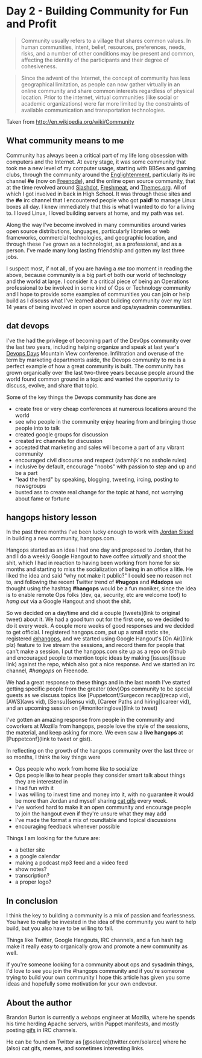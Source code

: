 # Day 2 - Building Community for Fun and Profit

> Community usually refers to a village that shares common
values. In human communities, intent, belief, resources, preferences, needs,
risks, and a number of other conditions may be present and common, affecting
the identity of the participants and their degree of cohesiveness.

> Since the advent of the Internet, the concept of community has less
geographical limitation, as people can now gather virtually in an online
community and share common interests regardless of physical location. Prior to
the internet, virtual communities (like social or academic organizations) were
far more limited by the constraints of available communication and
transportation technologies.

Taken from http://en.wikipedia.org/wiki/Community

What community means to me
--------------------------

Community has always been a critical part of my life long obsession with
computers and the Internet. At every stage, it was some community that took me a
new level of my computer usage, starting with BBSes and gaming clubs, through
the community around the [Englightenment](http://www.englightenment.org),
particularly its irc channel __#e__ (now on [Freenode](http://freenode.net)),
and the online open source community, that at the time revolved around
[Slashdot](http://www.slashdot.org), [Freshmeat](http://www.fresmeant.net), and
[Themes.org](http://www.themes.org). All of which I got involved in back in
High School. It was through these sites and the __#e__ irc channel that I
encountered people who got __paid!__ to manage Linux boxes all day. I knew
immediately that this is what I wanted to do for a living to. I loved Linux, I
loved building servers at home, and my path was set.

Along the way I've become involved in many communities around varies open
source distributions, languages, particularly libraries or web frameworks,
commercial technologies, and geographic location, and through these I've grown
as a technologist, as a professional, and as a person. I've made many long
lasting friendship and gotten my last three jobs.

I suspect most, if not all, of you are having a _me too_ moment in reading the
above, because community is a big part of both our world of technology and the
world at large. I consider it a critical piece of being an Operations
professional to be involved in some kind of Ops or Technology community and I
hope to provide some examples of communities you can join or help build as I
discuss what I've learned about building community over my last 14 years of
being involved in open source and ops/sysadmin communities.

dat devops
----------

I've the had the privilege of becoming part of the DevOps community over the
last two years, including helping organize and speak at last year's [Devops
Days](http://www.devopsday.org) Mountain View conference. Infiltration and
overuse of the term by marketing departments aside, the Devops community to me
is a perfect example of how a great community is built. The community has grown
organically over the last two-three years because people around the world found
common ground in a topic and wanted the opportunity to discuss, evolve, and
share that topic.

Some of the key things the Devops community has done are

* create free or very cheap conferences at numerous locations around the world
 * see who people in the community enjoy hearing from and bringing those people
   into to talk
* created google groups for discussion
* created irc channels for discussion
* accepted that marketing and sales will become a part of any vibrant community
* encouraged civil discourse and respect (adamhjk's no asshole rules)
* inclusive by default, encourage "noobs" with passion to step and up and be a part
* "lead the herd" by speaking, blogging, tweeting, ircing, posting to newsgroups
* busted ass to create real change for the topic at hand, not worrying about fame or fortune

hangops history lesson
----------------------

In the past three months I've been lucky enough to work with [Jordan
Sissel](http://www.twitter.com/jordansissel) in building a new community,
hangops.com.

Hangops started as an idea I had one day and proposed to Jordan, that he and I
do a weekly Google Hangout to have coffee _virtually_ and shoot the shit, which
I had in reaction to having been working from home for six months and starting
to miss the socialization of being in an office a litle. He liked the idea and
said "why not make it public?" I could see no reason not to, and following the
recent Twitter trend of __#hugops__ and __#dadops__ we thought using the
hashtag __#hangops__ would be a fun moniker, since the idea is to enable remote
Ops folks (dev, qa, security, etc are welcome too!) to _hang out_ via a Google
Hangout and shoot the shit.

So we decided on a day/time and did a couple [tweets](link to original tweet)
about it. We had a good turn out for the first one, so we decided to do it
every week. A couple more weeks of good responses and we decided to get
official. I registered hangops.com, put up a small static site, registered
[@hangops](http://www.twitter.com), and we started using Google Hangout's [On
Air](link plz) feature to live stream the sessions, and record them for people
that can't make a session. I put the hangops.com site up as a repo on Github
and encouraged people to mention topic ideas by making [issues](issue link)
against the repo, which also got a nice response. And we started an irc
channel, _#hangops_ on Freenode.

We had a great response to these things and in the last month I've started
getting specific people from the greater (dev)Ops community to be special
guests as we discuss topics like [Puppetconf/Surgecon recap](recap vid),
[AWS](aws vid), [Sensu](sensu vid), [Career Paths and hiring](career vid), and
an upcoming session on [#monitoringlove](link to tweet)

I've gotten an amazing response from people in the community and coworkers at
Mozilla from hangops, people love the style of the sessions, the material, and
keep asking for more. We even saw a __live hangops__ at [Puppetconf](link to
tweet or gist).

In reflecting on the growth of the hangops community over the last three or so
months, I think the key things were

* Ops people who work from home like to socialize
* Ops people like to hear people they consider smart talk about things
  they are interested in
* I had fun with it
* I was willing to invest time and money into it, with no guarantee it would be
  more than Jordan and myself sharing [cat gifs](http://i.imgur.com/VAXju.gif)
  every week.
* I've worked hard to make it an open community and encourage people to join
  the hangout even if they're unsure what they may add
* I've made the format a mix of roundtable and topical discussions
* encouraging feedback whenever possible

Things I am looking for the future are:

* a better site
* a google calendar
* making a podcast mp3 feed and a video feed
* show notes?
* transcription?
* a proper logo? 

In conclusion
-------------

I think the key to building a community is a mix of passion and fearlessness.
You have to really be invested in the idea of the community you want to help
build, but you also have to be willing to fail.

Things like Twitter, Google Hangouts, IRC channels, and a fun hash tag make it
really easy to organically grow and promote a new community as well. 

If you're someone looking for a community about ops and sysadmin things, I'd
love to see you join the #hangops community and if you're someone trying to
build your own community I hope this article has given you some ideas and
hopefully some motivation for your own endevour.

About the author
------------------

Brandon Burton is currently a webops engineer at Mozilla, where he spends his
time herding Apache servers, writin Puppet manifests, and mostly posting
[gifs](http://i.imgur.com/ficVp.gif) in IRC channels.

He can be found on Twitter as [@solarce](twitter.com/solarce] where he (also)
cat gifs, memes, and sometimes interesting links. 
